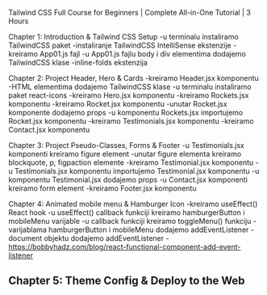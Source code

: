 Tailwind CSS Full Course for Beginners | Complete All-in-One Tutorial | 3 Hours

Chapter 1: Introduction & Tailwind CSS Setup
-u terminalu instaliramo TailwindCSS paket
-instaliranje TailwindCSS IntelliSense ekstenzije
-kreiramo App01.js fajl
-u App01.js fajlu body i div elementima dodajemo TailwindCSS klase
-inline-folds ekstenzija


Chapter 2: Project Header, Hero & Cards
-kreiramo Header.jsx komponentu
-HTML elementima dodajemo TailwindCSS klase
-u terminalu instaliramo paket react-icons
-kreiramo Hero.jsx komponentu
-kreiramo Rockets.jsx komponentu
-kreiramo Rocket.jsx komponentu
-unutar Rocket.jsx komponente dodajemo props
-u komponentu Rockets.jsx importujemo Rocket.jsx komponentu
-kreiramo Testimonials.jsx komponentu
-kreiramo Contact.jsx komponentu


Chapter 3: Project Pseudo-Classes, Forms & Footer
-u Testimonials.jsx komponenti kreiramo figure element
-unutar figure elementa kreiramo blockquote, p, figpaction elemente
-kreiramo Testimonial.jsx komponentu
-u Testimonials.jsx komponentu importujemo Testimonial.jsx komponentu
-u komponentu Testimonial.jsx dodajemo props
-u Contact.jsx komponenti kreiramo form element
-kreiramo Footer.jsx komponentu


Chapter 4: Animated mobile menu & Hamburger Icon
-kreiramo useEffect() React hook
-u useEffect() callback funkciji kreiramo hamburgerButton i mobileMenu varijable
-u callback funkciji kreiramo toggleMenu() funkciju
-varijablama hamburgerButton i mobileMenu dodajemo addEventListener
-document objektu dodajemo addEventListener
-https://bobbyhadz.com/blog/react-functional-component-add-event-listener


Chapter 5: Theme Config & Deploy to the Web
-

